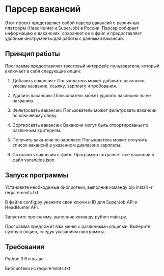 # Парсер вакансий

Этот проект представляет собой парсер вакансий с различных платформ (HeadHunter и SuperJob) в России. Парсер собирает информацию о вакансиях, сохраняет ее в файл и предоставляет удобные инструменты для работы с данными вакансий.

## **Принцип работы**

Программа предоставляет текстовый интерфейс пользователя, который включает в себя следующие опции:

1. Добавить вакансию: Пользователь может добавить вакансию, указав название, ссылку, зарплату и требования.

2. Удалить вакансию: Пользователь может удалить вакансию по ее названию.

3. Фильтровать вакансии: Пользователь может фильтровать вакансии по ключевому слову.

4. Сортировать вакансии: Вакансии могут быть отсортированы по различным критериям.

5. Получить вакансии по зарплате: Пользователь может получить список вакансий в указанном диапазоне зарплаты.

6. Сохранить вакансии в файл: Программа сохраняет все вакансии в файл vacancies.json.

## Запуск программы

Установите необходимые библиотеки, выполнив команду pip install -r requirements.txt.

В файле config.py укажите свои ключи и ID для SuperJob API и HeadHunter API.

Запустите программу, выполнив команду python main.py.

Программа предложит вам меню с различными опциями. Выберите нужную опцию, следуя указаниям программы.

## Требования

Python 3.6 и выше

Библиотеки из requirements.txt